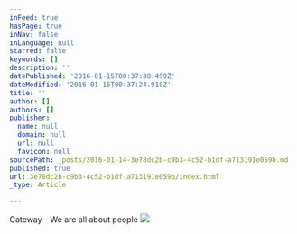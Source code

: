 ```yaml
---
inFeed: true
hasPage: true
inNav: false
inLanguage: null
starred: false
keywords: []
description: ''
datePublished: '2016-01-15T00:37:38.499Z'
dateModified: '2016-01-15T00:37:24.918Z'
title: ''
author: []
authors: []
publisher:
  name: null
  domain: null
  url: null
  favicon: null
sourcePath: _posts/2016-01-14-3e78dc2b-c9b3-4c52-b1df-a713191e059b.md
published: true
url: 3e78dc2b-c9b3-4c52-b1df-a713191e059b/index.html
_type: Article

---
```

Gateway - We are all about people
![](https://the-grid-user-content.s3-us-west-2.amazonaws.com/c197819f-e08f-4c00-ba2a-899b0ac59331.png)